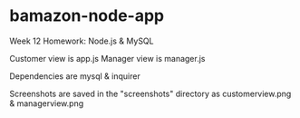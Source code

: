 # bamazon-node-app

Week 12 Homework: Node.js & MySQL

Customer view is app.js
Manager view is manager.js

Dependencies are mysql & inquirer

Screenshots are saved in the "screenshots" directory as customerview.png & managerview.png